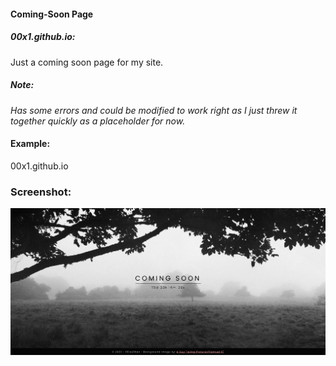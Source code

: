 #### Coming-Soon Page
##### 00x1.github.io:
Just a coming soon page for my site.
##### Note:
*Has some errors and could be modified to work right as I just threw it together quickly as a placeholder for now.*
#### Example:
00x1.github.io
### Screenshot:
![Screenshot of my Coming Soon Page](./assets/img/html-test-screenshot.jpg "Screenshot of my Coming Soon Page")
